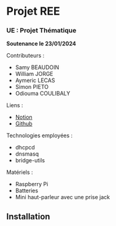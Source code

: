 # Projet REE
### UE : Projet Thématique
**Soutenance le 23/01/2024**

Contributeurs :
- Samy BEAUDOIN
- William JORGE
- Aymeric LECAS
- Simon PIETO
- Odiouma COULIBALY

Liens :
- [Notion](https://www.notion.so/Projet-REE-dc8bf13dbf4e4e50b153b31ec5b5b62d?pvs=4)
- [Github](https://github.com/Zarbose/REE)


Technologies employées :
- dhcpcd
- dnsmasq
- bridge-utils

Matériels :
- Raspberry Pi
- Batteries
- Mini haut-parleur avec une prise jack

## Installation
